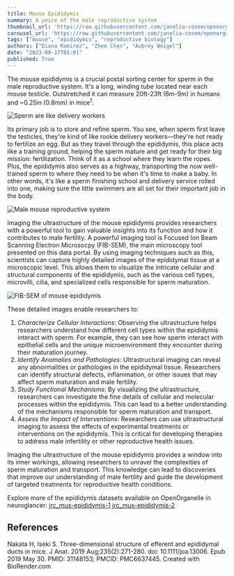 ```yaml
---
title: Mouse Epididymis
summary: A peice of the male reproductive system
thumbnail_url: 'https://raw.githubusercontent.com/janelia-cosem/openorganelle-blog/main/assets/postoffice-mouse-thumbnail.png'
carousel_url: 'https://raw.githubusercontent.com/janelia-cosem/openorganelle-blog/main/assets/mouse-epididymis-carousel.png'
tags: ["mouse", "epididymis", "reproductive biology"]
authors: ["Diana Ramirez", "Zhen Chen", "Aubrey Weigel"]
date: "2023-09-17T01:01"
published: True
---
```

The mouse epididymis is a crucial postal sorting center for sperm in the male reproductive system. It's a long, winding tube located near each mouse testicle. Outstretched it can measure 20ft-23ft (6m-9m) in humans and ~0.25in (0.8mm) in mice<sup>1</sup>.

![Sperm are like delivery workers](https://raw.githubusercontent.com/janelia-cosem/openorganelle-blog/main/assets/postoffice-mouse.png)

Its primary job is to store and refine sperm. You see, when sperm first leave the testicles, they're kind of like rookie delivery workers—they're not ready to fertilize an egg. But as they travel through the epididymis, this place acts like a training ground, helping the sperm mature and get ready for their big mission: fertilization. Think of it as a school where they learn the ropes. Plus, the epididymis also serves as a highway, transporting the now well-trained sperm to where they need to be when it's time to make a baby. In other words, it's like a sperm finishing school and delivery service rolled into one, making sure the little swimmers are all set for their important job in the body.

![Male mouse reproductive system](https://raw.githubusercontent.com/janelia-cosem/openorganelle-blog/main/assets/anatomy-mouse-epididymis.png)

Imaging the ultrastructure of the mouse epididymis provides researchers with a powerful tool to gain valuable insights into its function and how it contributes to male fertility. A powerful imaging tool is Focused Ion Beam Scanning Electron Microsocpy (FIB-SEM), the main microscopy tool presented on this data portal. By using imaging techniques such as this, scientists can capture highly detailed images of the epididymal tissue at a microscopic level. This allows them to visualize the intricate cellular and structural components of the epididymis, such as the various cell types, microvilli, cilia, and specialized cells responsible for sperm maturation.

![FIB-SEM of mouse epididymis](https://raw.githubusercontent.com/janelia-cosem/openorganelle-blog/main/assets/jrc_mus_epididymis_1-s3_invert.png)

These detailed images enable researchers to:
1.	*Characterize Cellular Interactions*: Observing the ultrastructure helps researchers understand how different cell types within the epididymis interact with sperm. For example, they can see how sperm interact with epithelial cells and the unique microenvironment they encounter during their maturation journey.
2.	*Identify Anomalies and Pathologies*: Ultrastructural imaging can reveal any abnormalities or pathologies in the epididymal tissue. Researchers can identify structural defects, inflammation, or other issues that may affect sperm maturation and male fertility.
3.	*Study Functional Mechanisms*: By visualizing the ultrastructure, researchers can investigate the fine details of cellular and molecular processes within the epididymis. This can lead to a better understanding of the mechanisms responsible for sperm maturation and transport.
4.	*Assess the Impact of Interventions*: Researchers can use ultrastructural imaging to assess the effects of experimental treatments or interventions on the epididymis. This is critical for developing therapies to address male infertility or other reproductive health issues.

Imaging the ultrastructure of the mouse epididymis provides a window into its inner workings, allowing researchers to unravel the complexities of sperm maturation and transport. This knowledge can lead to discoveries that improve our understanding of male fertility and guide the development of targeted treatments for reproductive health conditions.

Explore more of the epididymis datasets available on OpenOrganelle in neuroglancer:
[jrc_mus-epididymis-1](https://openorganelle.janelia.org/datasets/jrc_mus-epididymis-1)
[jrc_mus-epididymis-2](https://openorganelle.janelia.org/datasets/jrc_mus-epididymis-2)

## References
Nakata H, Iseki S. Three-dimensional structure of efferent and epididymal ducts in mice. J Anat. 2019 Aug;235(2):271-280. doi: 10.1111/joa.13006. Epub 2019 May 30. PMID: 31148153; PMCID: PMC6637445.
Created with BioRender.com
